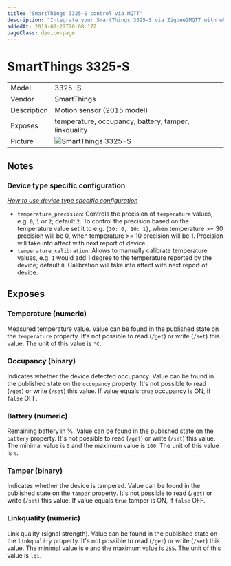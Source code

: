 ```yaml
---
title: "SmartThings 3325-S control via MQTT"
description: "Integrate your SmartThings 3325-S via Zigbee2MQTT with whatever smart home infrastructure you are using without the vendors bridge or gateway."
addedAt: 2019-07-22T20:08:17Z
pageClass: device-page
---
```


<!-- !!!! -->
<!-- ATTENTION: This file is auto-generated through docgen! -->
<!-- You can only edit the "## Notes"-Section. -->
<!-- !!!! -->

# SmartThings 3325-S

|     |     |
|-----|-----|
| Model | 3325-S  |
| Vendor  | SmartThings  |
| Description | Motion sensor (2015 model) |
| Exposes | temperature, occupancy, battery, tamper, linkquality |
| Picture | ![SmartThings 3325-S](https://psi-4ward.github.io/zigbee2mqtt.io/images/devices/3325-S.jpg) |


## Notes

### Device type specific configuration
*[How to use device type specific configuration](../guide/configuration/devices-groups.md#specific-device-options)*

* `temperature_precision`: Controls the precision of `temperature` values,
e.g. `0`, `1` or `2`; default `2`.
To control the precision based on the temperature value set it to e.g. `{30: 0, 10: 1}`,
when temperature >= 30 precision will be 0, when temperature >= 10 precision will be 1. Precision will take into affect with next report of device.
* `temperature_calibration`: Allows to manually calibrate temperature values,
e.g. `1` would add 1 degree to the temperature reported by the device; default `0`. Calibration will take into affect with next report of device.



## Exposes

### Temperature (numeric)
Measured temperature value.
Value can be found in the published state on the `temperature` property.
It's not possible to read (`/get`) or write (`/set`) this value.
The unit of this value is `°C`.

### Occupancy (binary)
Indicates whether the device detected occupancy.
Value can be found in the published state on the `occupancy` property.
It's not possible to read (`/get`) or write (`/set`) this value.
If value equals `true` occupancy is ON, if `false` OFF.

### Battery (numeric)
Remaining battery in %.
Value can be found in the published state on the `battery` property.
It's not possible to read (`/get`) or write (`/set`) this value.
The minimal value is `0` and the maximum value is `100`.
The unit of this value is `%`.

### Tamper (binary)
Indicates whether the device is tampered.
Value can be found in the published state on the `tamper` property.
It's not possible to read (`/get`) or write (`/set`) this value.
If value equals `true` tamper is ON, if `false` OFF.

### Linkquality (numeric)
Link quality (signal strength).
Value can be found in the published state on the `linkquality` property.
It's not possible to read (`/get`) or write (`/set`) this value.
The minimal value is `0` and the maximum value is `255`.
The unit of this value is `lqi`.


